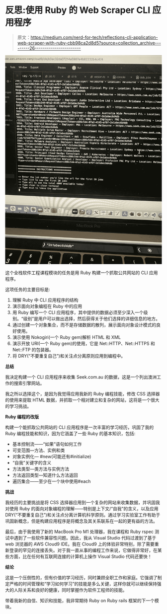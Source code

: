 # 反思:使用 Ruby 的 Web Scraper CLI 应用程序

> 原文：<https://medium.com/nerd-for-tech/reflections-cli-application-web-scraper-with-ruby-cbb98ca2d8d5?source=collection_archive---------26----------------------->

![](img/bdb9600d5c4a817d4ef65f859a03053e.png)

这个全栈软件工程课程模块的任务是用 Ruby 构建一个抓取公共网站的 CLI 应用程序。

这项任务的主要目标是:

1.  理解 Ruby 中 CLI 应用程序的结构
2.  演示面向对象编程在 Ruby 中的应用
3.  用 Ruby 编写一个 CLI 应用程序，其中提供的数据必须至少深入一个级别。“级别”是用户可以做出选择，然后获得关于他们选择的详细信息的地方。
4.  通过创建一个对象集合，而不是存储数据的散列，展示面向对象设计模式的良好使用。
5.  演示使用 Nokogiri(一个 Ruby gem)解析 HTML 和 XML
6.  演示开放 URI(一个 Ruby gem)的使用，它是 Net::HTTP、Net::HTTPS 和 Net::FTP 的包装器。
7.  将 DRY(“不要重复自己”)和关注点分离原则应用到编程中。

**总结**

我决定构建一个 CLI 应用程序来收集 Seek.com.au 的数据，这是一个列出澳洲工作的搜索引擎网站。

我之所以选择这个，是因为我觉得应用我新的 Ruby 编程技能，修改 CSS 选择器的使用来提取 HTML 数据，并抓取一个相对建立和复杂的网站，这将是一个很大的学习挑战。

**Ruby 编程的改版**

构建一个能抓取公共网站的 CLI 应用程序是一次丰富的学习经历，巩固了我的 Ruby 编程技能和知识，因为它涵盖了一些 Ruby 的基本知识，包括:

*   基本控制流——“如果”语句如何工作
*   可变范围—方法、实例和类
*   对象实例化— #new(可能还有#initialize)
*   “自我”关键字的含义
*   方法类型—类方法与实例方法
*   方法返回类型—知道什么方法返回
*   遍历集合——至少在一个块中使用#each

**挑战**

我经历的主要挑战是将 CSS 选择器应用到一个复杂的网站来收集数据，并巩固我对使用 Ruby 的面向对象编程的理解——特别是上下文/“自我”的含义，以及应用 DRY(“不要重复自己”)和关注点分离计算机科学原则。通过学习实验室工作有助于巩固新概念，但是构建应用程序是将概念及其关系联系在一起的更有益的方法。

最后，由于我使用了新的 MacBook Pro M1 处理器，我在课程和 Ruby rspec 测试中遇到了一些软件兼容性问题。因此，我从 Visual Studio 代码过渡到了基于 web 浏览器的 AWS Cloud9 IDE。我在 Cloud9 上的体验非常特别，除了需要重新登录的罕见的连接丢失。对于我一直从事的编程工作来说，它做得非常好，在某些方面，比在任何有互联网连接的计算机上操作 Visual Studio 代码还要快！

**结论**

这是一个压倒性的，但有价值的学习经历，同时兼顾全职工作和家庭。它强调了制定严格的时间管理和“学习如何学习”的技能是多么关键，这样你就可以继续保持强大的人际关系和良好的健康，同时掌握作为软件工程师的技能。

带着我新的自信、知识和技能，我非常期待 Ruby on Ruby rails 框架的下一个模块。